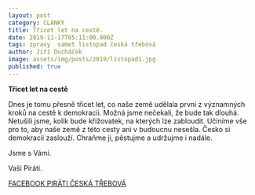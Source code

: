```yaml
---
layout: post
category: CLANKY
title: Třicet let na cestě.
date: 2019-11-17T05:11:00.000Z
tags: zpravy  samet listopad česká třebová
author: Jiří Ducháček
image: assets/img/posts/2019/listopad1.jpg
published: true
---
```

**Třicet let na cestě**

Dnes je tomu přesně třicet let, co naše země udělala první z významných kroků
na cestě k demokracii. Možná jsme nečekali, že bude tak dlouhá.
Netušili jsme, kolik bude křižovatek, na kterých lze zabloudit.
Učiníme vše pro to, aby naše země z této cesty ani v budoucnu nesešla.
Česko si demokracii zaslouží. Chraňme ji, pěstujme a udržujme i nadále.

Jsme s Vámi.

Vaši Piráti.


[FACEBOOK PIRÁTI ČESKÁ TŘEBOVÁ](https://www.facebook.com/piratiCT/)
